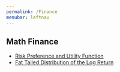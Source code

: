 ```yaml
---
permalink: /Finance
menubar: leftnav
---
```

## Math Finance
- [Risk Preference and Utility Function](./utiliy_and_risk_preference.md)
- [Fat Tailed Distribution of the Log Return](./Fat_Tail_Distribution.md)
